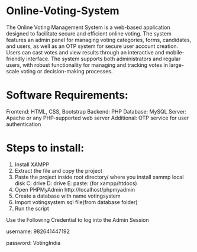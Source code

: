 # Online-Voting-System
The Online Voting Management System is a web-based application designed to facilitate secure and efficient online voting. The system features an admin panel for managing voting categories, forms, candidates, and users, as well as an OTP system for secure user account creation. Users can cast votes and view results through an interactive and mobile-friendly interface. The system supports both administrators and regular users, with robust functionality for managing and tracking votes in large-scale voting or decision-making processes.

# Software Requirements:

Frontend: HTML, CSS, Bootstrap
Backend: PHP
Database: MySQL
Server: Apache or any PHP-supported web server
Additional: OTP service for user authentication

# Steps to install:

1. Install XAMPP
2. Extract the file and copy the project 
3. Paste the project inside root directory/ where you install xammp local disk C: drive D: drive E: paste: (for xampp/htdocs)
4. Open PHPMyAdmin http://localhost/phpmyadmin
5. Create a database with name votingsystem
6. Import votingsystem.sql file(from database folder)
7. Run the script

Use the Following Credential to log into the Admin Session

username:  982641447192

password:  VotingIndia


